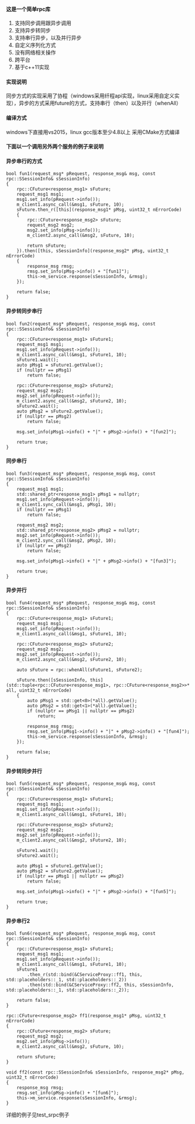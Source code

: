 #### 这是一个简单rpc库

1. 支持同步调用跟异步调用
2. 支持异步转同步
3. 支持串行异步，以及并行异步
4. 自定义序列化方式
5. 没有网络相关操作
6. 跨平台
7. 基于c++11实现


#### 实现说明
同步方式的实现采用了协程（windows采用纤程api实现，linux采用自定义实现），异步的方式采用future的方式，支持串行（then）以及并行（whenAll）

#### 编译方式
windows下直接用vs2015，linux gcc版本至少4.8以上 采用CMake方式编译

#### 下面以一个调用另外两个服务的例子来说明

#### 异步串行的方式
    bool fun1(request_msg* pRequest, response_msg& msg, const rpc::SSessionInfo& sSessionInfo)
	{
		rpc::CFuture<response_msg1> sFuture;
		request_msg1 msg1;
		msg1.set_info(pRequest->info());
		m_client1.async_call(&msg1, sFuture, 10);
		sFuture.then_r([this](response_msg1* pMsg, uint32_t nErrorCode)
		{
			rpc::CFuture<response_msg2> sFuture;
			request_msg2 msg2;
			msg2.set_info(pMsg->info());
			m_client2.async_call(&msg2, sFuture, 10);

			return sFuture;
		}).then([this, sSessionInfo](response_msg2* pMsg, uint32_t nErrorCode)
		{
			response_msg rmsg;
			rmsg.set_info(pMsg->info() + "[fun1]");
			this->m_service.response(sSessionInfo, &rmsg);
		});

		return false;
	}
	
#### 异步转同步串行
    bool fun2(request_msg* pRequest, response_msg& msg, const rpc::SSessionInfo& sSessionInfo)
	{
		rpc::CFuture<response_msg1> sFuture1;
		request_msg1 msg1;
		msg1.set_info(pRequest->info());
		m_client1.async_call(&msg1, sFuture1, 10);
		sFuture1.wait();
		auto pMsg1 = sFuture1.getValue();
		if (nullptr == pMsg1)
			return false;
		
		rpc::CFuture<response_msg2> sFuture2;
		request_msg2 msg2;
		msg2.set_info(pRequest->info());
		m_client2.async_call(&msg2, sFuture2, 10);
		sFuture2.wait();
		auto pMsg2 = sFuture2.getValue();
		if (nullptr == pMsg2)
			return false;

		msg.set_info(pMsg1->info() + "|" + pMsg2->info() + "[fun2]");

		return true;
	}
	
#### 同步串行
    bool fun3(request_msg* pRequest, response_msg& msg, const rpc::SSessionInfo& sSessionInfo)
	{
		request_msg1 msg1;
		std::shared_ptr<response_msg1> pMsg1 = nullptr;
		msg1.set_info(pRequest->info());
		m_client1.sync_call(&msg1, pMsg1, 10);
		if (nullptr == pMsg1)
			return false;

		request_msg2 msg2;
		std::shared_ptr<response_msg2> pMsg2 = nullptr;
		msg2.set_info(pRequest->info());
		m_client2.sync_call(&msg2, pMsg2, 10);
		if (nullptr == pMsg2)
			return false;
		
		msg.set_info(pMsg1->info() + "|" + pMsg2->info() + "[fun3]");

		return true;
	}
	
#### 异步并行
    bool fun4(request_msg* pRequest, response_msg& msg, const rpc::SSessionInfo& sSessionInfo)
	{
		rpc::CFuture<response_msg1> sFuture1;
		request_msg1 msg1;
		msg1.set_info(pRequest->info());
		m_client1.async_call(&msg1, sFuture1, 10);

		rpc::CFuture<response_msg2> sFuture2;
		request_msg2 msg2;
		msg2.set_info(pRequest->info());
		m_client2.async_call(&msg2, sFuture2, 10);

		auto sFuture = rpc::whenAll(sFuture1, sFuture2);

		sFuture.then([sSessionInfo, this](std::tuple<rpc::CFuture<response_msg1>, rpc::CFuture<response_msg2>>* all, uint32_t nErrorCode)
		{
			auto pMsg1 = std::get<0>(*all).getValue();
			auto pMsg2 = std::get<1>(*all).getValue();
			if (nullptr == pMsg1 || nullptr == pMsg2)
				return;

			response_msg rmsg;
			rmsg.set_info(pMsg1->info() + "|" + pMsg2->info() + "[fun4]");
			this->m_service.response(sSessionInfo, &rmsg);
		});

		return false;
	}
	
#### 异步转同步并行
    bool fun5(request_msg* pRequest, response_msg& msg, const rpc::SSessionInfo& sSessionInfo)
	{
		rpc::CFuture<response_msg1> sFuture1;
		request_msg1 msg1;
		msg1.set_info(pRequest->info());
		m_client1.async_call(&msg1, sFuture1, 10);

		rpc::CFuture<response_msg2> sFuture2;
		request_msg2 msg2;
		msg2.set_info(pRequest->info());
		m_client2.async_call(&msg2, sFuture2, 10);

		sFuture1.wait();
		sFuture2.wait();

		auto pMsg1 = sFuture1.getValue();
		auto pMsg2 = sFuture2.getValue();
		if (nullptr == pMsg1 || nullptr == pMsg2)
			return false;

		msg.set_info(pMsg1->info() + "|" + pMsg2->info() + "[fun5]");

		return true;
	}
	
#### 异步串行2
    bool fun6(request_msg* pRequest, response_msg& msg, const rpc::SSessionInfo& sSessionInfo)
	{
		rpc::CFuture<response_msg1> sFuture1;
		request_msg1 msg1;
		msg1.set_info(pRequest->info());
		m_client1.async_call(&msg1, sFuture1, 10);
		sFuture1
			.then_r(std::bind(&CServiceProxy::ff1, this, std::placeholders::_1, std::placeholders::_2))
			.then(std::bind(&CServiceProxy::ff2, this, sSessionInfo, std::placeholders::_1, std::placeholders::_2));

		return false;
	}

	rpc::CFuture<response_msg2> ff1(response_msg1* pMsg, uint32_t nErrorCode)
	{
		rpc::CFuture<response_msg2> sFuture;
		request_msg2 msg2;
		msg2.set_info(pMsg->info());
		m_client2.async_call(&msg2, sFuture, 10);

		return sFuture;
	}

	void ff2(const rpc::SSessionInfo& sSessionInfo, response_msg2* pMsg, uint32_t nErrorCode)
	{
		response_msg rmsg;
		rmsg.set_info(pMsg->info() + "[fun6]");
		this->m_service.response(sSessionInfo, &rmsg);
	}
	
详细的例子见test_srpc例子